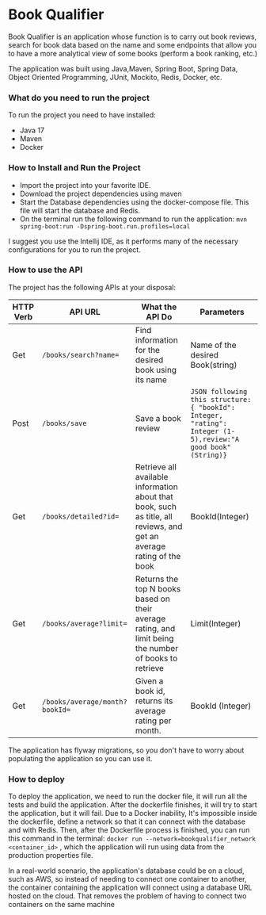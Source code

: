 
# Book Qualifier

Book Qualifier is an application whose function is to carry out book reviews, search for book data based on the name and some endpoints that allow you to have a more analytical view of some books (perform a book ranking, etc.)

The application was built using Java,Maven, Spring Boot, Spring Data, Object Oriented Programming, JUnit, Mockito, Redis, Docker, etc.

### What do you need to run the project
To run the project you need to have installed:
- Java 17
- Maven
- Docker

### How to Install and Run the Project

- Import the project into your favorite IDE.
- Download the project dependencies using maven
- Start the Database dependencies using the docker-compose file. This file will start the database and Redis.
- On the terminal run the following command to run the application:
  `mvn spring-boot:run -Dspring-boot.run.profiles=local`



I suggest you use the Intellij IDE, as it performs many of the necessary configurations for you to run the project.


### How to use the API
The project has the following APIs at your disposal:


| HTTP Verb | API URL |What the API Do| Parameters | 
|-----------|--| -- |--|
| Get       | `/books/search?name=` | Find information for the desired book using its name | Name of the desired Book(string)  |
| Post      | `/books/save` | Save a book review |`JSON following this structure: { "bookId": Integer, "rating": Integer (1-5),review:"A good book"(String)}`
| Get       |`/books/detailed?id=`| Retrieve all available information about that book, such as title, all reviews, and get an average rating of the book | BookId(Integer)|
| Get       |`/books/average?limit=`|Returns the top N books based on their average rating, and limit being the number of books to retrieve| Limit(Integer)
| Get       | `/books/average/month?bookId=`|Given a book id, returns its average rating per month.| BookId (Integer)

The application has flyway migrations, so you don't have to worry about populating the application so you can use it.

### How to deploy

To deploy the application, we need to run the docker file, it will run all the tests and build the application.
After the dockerfile finishes, it will try to start the application, but it will fail. Due to a Docker inability, It's impossible inside the dockerfile, define a network so that it can connect with the database and with Redis. 
Then, after the Dockerfile process is finished, you can run this command in the terminal: `docker run --network=bookqualifier_network <container_id>` , which the application will run using data from the production properties file.

In a real-world scenario, the application's database could be on a cloud, such as AWS, so instead of needing to connect one container to another, the container containing the application will connect using a database URL hosted on the cloud. That removes the problem of having to connect two containers on the same machine




